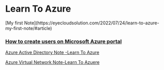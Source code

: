<h1>Learn To Azure</h1>
 [My first Note](https://eyecloudsolution.com/2022/07/24/learn-to-azure-my-first-note/#article) 
 
 ### [How to create users on Microsoft Azure portal](https://www.youtube.com/watch?v=rl8vx370wIU&t=1s)


[Azure Active Directory Note -Learn To Azure](https://eyecloudsolution.com/2022/07/30/azure-active-directory-note-learn-to-azure/)

[Azure Virtual Network Note-Learn To Azuere](https://eyecloudsolution.com/2022/07/31/azure-virtual-network-my-note/)
